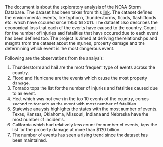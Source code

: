 The document is about the exploratory analysis of the NOAA Storm Database. The dataset has been taken from this [link](https://d396qusza40orc.cloudfront.net/repdata%2Fdata%2FStormData.csv.bz2). The dataset defines the enviornmental events, like typhoon, thunderstorms, floods, flash floods etc. which have occured since 1950 till 2011. The dataset also describes the economical loss that each of the events have caused to the country. Count for the number of injuries and fatalities that have occured due to each event has been defined too. The project is aimed at deriving the relationships and insights from the dataset about the injuries, property damage and the determining which event is the most dangerous event.

Following are the observations from the analysis:

1. Thunderstorm and hail are the most frequent type of events across the country.
2. Flood and Hurricane are the events which cause the most property damage.
3. Tornado tops the list for the number of injuries and fatalities caused due to an
   event.
4. Heat which was not even in the top 10 events of the country, comes second to 
   tornado as the event with most number of fatalities.
5. Statewise analysis highlights the states with the most number of events. Texas,
   Kansas, Oklahoma, Missouri, Indiana and Nebraska have the most number of 
   incidents.
6. California which had relatively less count for number of events, tops the list 
   for the property damage at more than $120 billion.
7. The number of events has seen a rising trend since the dataset has been 
   maintained.
